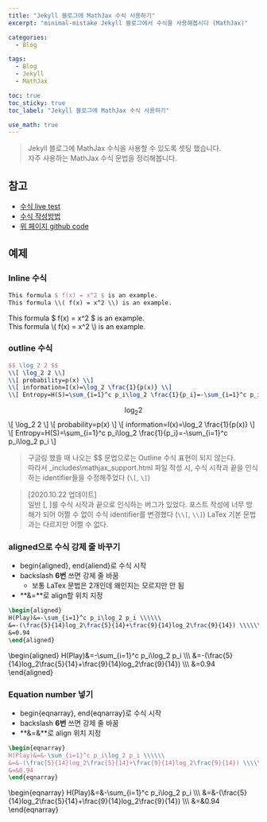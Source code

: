 ```yaml
---
title: "Jekyll 블로그에 MathJax 수식 사용하기"
excerpt: "minimal-mistake Jekyll 블로그에서 수식을 사용해봅시다 (MathJax)"

categories:
  - Blog

tags:
  - Blog
  - Jekyll
  - MathJax

toc: true
toc_sticky: true
toc_label: "Jekyll 블로그에 MathJax 수식 사용하기"

use_math: true
---
```


> Jekyll 블로그에 MathJax 수식을 사용할 수 있도록 셋팅 했습니다.  
> 자주 사용하는 MathJax 수식 문법을 정리해봅니다.

## 참고

- [수식 live test](https://www.mathjax.org/#demo)
- [수식 작성방법](https://ghdic.github.io/math/default/mathjax-%EB%AC%B8%EB%B2%95/)
- [위 페이지 github code](https://raw.githubusercontent.com/ghdic/ghdic.github.io/master/_posts/default/2020-02-01-mathjax-%EB%AC%B8%EB%B2%95.md)

## 예제

### Inline 수식

```latex
This formula $ f(x) = x^2 $ is an example.
This formula \\( f(x) = x^2 \\) is an example.
```

This formula $ f(x) = x^2 $ is an example.  
This formula \\( f(x) = x^2 \\) is an example.

### outline 수식

```latex
$$ \log_2 2 $$
\\[ \log_2 2 \\]
\\[ probability=p(x) \\]
\\[ information=I(x)=\log_2 \frac{1}{p(x)} \\]
\\[ Entropy=H(S)=\sum_{i=1}^c p_i\log_2 \frac{1}{p_i}=-\sum_{i=1}^c p_i\log_2 p_i \\]
```

$$ \log_2 2 $$
\\[ \log_2 2 \\]
\\[ probability=p(x) \\]
\\[ information=I(x)=\log_2 \frac{1}{p(x)} \\]
\\[ Entropy=H(S)=\sum_{i=1}^c p_i\log_2 \frac{1}{p_i}=-\sum_{i=1}^c p_i\log_2 p_i \\]

> 구글링 했을 때 나오는 \$\$ 문법으로는 Outline 수식 표현이 되지 않는다.  
> 따라서 \_includes\mathjax_support.html 파일 작성 시, 수식 시작과 끝을 인식하는 identifier들을 수정해주었다 (`\[`, `\]`)

> [2020.10.22 업데이트]  
> 일반 [, ]를 수식 시작과 끝으로 인식하는 버그가 있었다. 포스트 작성에 너무 방해가 되어 어쩔 수 없이 수식 identifier를 변경했다 (`\\[`, `\\]`) LaTex 기본 문법과는 다르지만 어쩔 수 없다.

### aligned으로 수식 강제 줄 바꾸기

- begin{aligned}, end{aliend}로 수식 시작
- backslash **6번** 쓰면 강제 줄 바꿈
  - 보통 LaTex 문법은 2개인데 왜인지는 모르지만 안 됨
- **&=**로 align할 위치 지정

```latex
\begin{aligned}
H(Play)&=-\sum_{i=1}^c p_i\log_2 p_i \\\\\\
&=-(\frac{5}{14}log_2\frac{5}{14}+\frac{9}{14}log_2\frac{9}{14}) \\\\\\
&=0.94
\end{aligned}
```

\begin{aligned}
H(Play)&=-\sum\_{i=1}^c p_i\log_2 p_i \\\\\\
&=-(\frac{5}{14}log_2\frac{5}{14}+\frac{9}{14}log_2\frac{9}{14}) \\\\\\
&=0.94
\end{aligned}

### Equation number 넣기

- begin{eqnarray}, end{eqnarray}로 수식 시작
- backslash **6번** 쓰면 강제 줄 바꿈
- **&=&**로 align 위치 지정

```latex
\begin{eqnarray}
H(Play)&=&-\sum_{i=1}^c p_i\log_2 p_i \\\\\\
&=&-(\frac{5}{14}log_2\frac{5}{14}+\frac{9}{14}log_2\frac{9}{14}) \\\\\\
&=&0.94
\end{eqnarray}
```

\begin{eqnarray}
H(Play)&=&-\sum\_{i=1}^c p_i\log_2 p_i \\\\\\
&=&-(\frac{5}{14}log_2\frac{5}{14}+\frac{9}{14}log_2\frac{9}{14}) \\\\\\
&=&0.94
\end{eqnarray}
